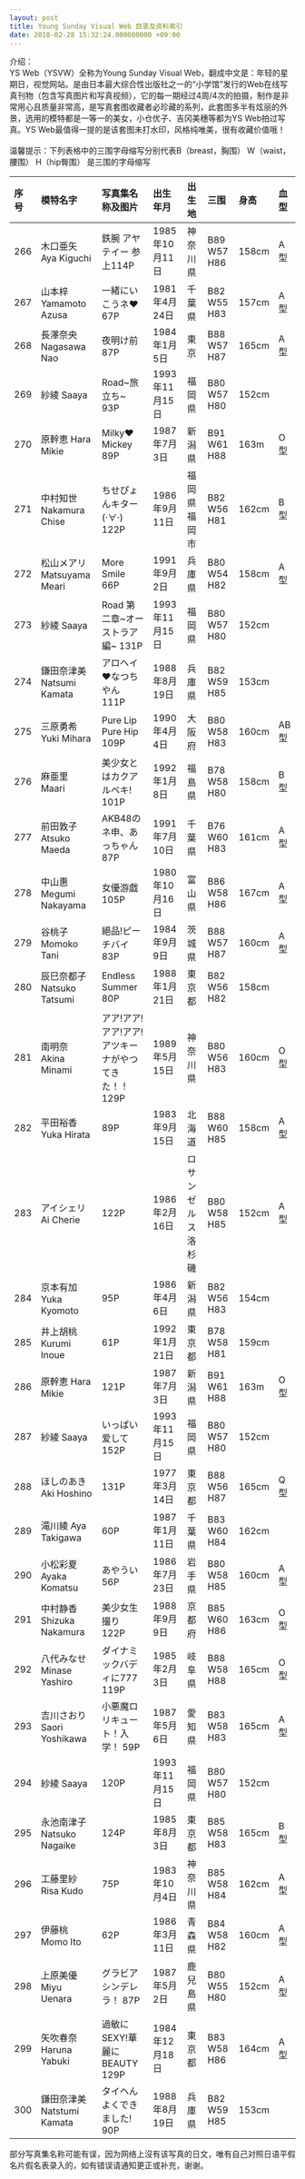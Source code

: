```yaml
---
layout: post
title: Young Sunday Visual Web 目录及资料索引
date: 2018-02-28 15:32:24.000000000 +09:00
---
```


介绍：<br>
YS Web（YSVW）全称为Young Sunday Visual Web，翻成中文是：年轻的星期日，视觉网站。是由日本最大综合性出版社之一的“小学馆”发行的Web在线写真刊物（包含写真图片和写真视频），它的每一期经过4周/4次的拍摄，制作是非常用心且质量非常高，是写真套图收藏者必珍藏的系列，此套图多半有炫丽的外景，选用的模特都是一等一的美女，小仓优子、吉冈美穗等都为YS Web拍过写真。YS Web最值得一提的是该套图未打水印，风格纯唯美，很有收藏价值哦！
<br>
<br>
温馨提示：下列表格中的三围字母缩写分别代表B（breast，胸围） W（waist，腰围） H（hip臀围） 是三围的字母缩写   

| 序号 | 模特名字 |写真集名称及图片 | 出生年月|出生地 |三围 |身高 | 血型 |
|:-------------|:-------------|:-----|:-----|:-----|:-----|:-----|:-----|
|266| 木口亜矢 Aya Kiguchi |鉄腕 アヤテイー 参上114P|1985年10月11日|神奈川県| B89 W57 H86|158cm|A型|
|267| 山本梓 Yamamoto Azusa |一緒にいこうネ❤67P|1981年4月24日|千葉県| B82 W55 H83|157cm|A型|
|268| 長澤奈央  Nagasawa Nao |夜明け前   87P|1984年1月5日|東京| B88 W57 H87|165cm|A型|
|269| 紗綾 Saaya |Road~旅立ち~   93P|1993年11月15日|福岡県| B80 W57 H80|152cm||
|270| 原幹恵 Hara Mikie |   Milky❤Mickey   89P|1987年7月3日|新潟県| B91 W61 H88|163m|O型|
|271| 中村知世 Nakamura Chise |ちせぴょんキター(·∀·)   122P|1986年9月11日|福岡県福岡市| B82 W56 H81|162cm|B型|
|272| 松山メアリ Matsuyama Meari |More Smile       66P|1991年9月2日|兵庫県| B80 W54 H82|158cm|A型|
|273| 紗綾 Saaya  |Road 第二章~オーストラア 編~   131P|1993年11月15日|福岡県| B80 W57 H80|152cm||
|274| 鎌田奈津美 Natsumi Kamata |アロヘイ❤なつちやん      111P|1988年8月19日|兵庫県| B82 W59 H85|153cm| |
|275| 三原勇希 Yuki Mihara |Pure Lip Pure Hip      109P|1990年4月4日|大阪府 | B80 W58 H83|160cm|AB型|
|276| 麻亜里 Maari |   美少女とはカクアルベキ!   101P|1992年1月8日|福島県| B78 W58 H80|158cm|B型|
|277| 前田敦子Atsuko Maeda |   AKB48のネ申、あっちゃん   87P |1991年7月10日|千葉県| B76 W60 H83|161cm|A型|
|278| 中山惠Megumi Nakayama |   女優游戯   105P|1980年10月16日|富山県| B86 W58 H86|167cm|A型|
|279|谷桃子 Momoko Tani |絕品!ピーチバイ    83P|1984年9月9日|茨城県| B88 W57 H87|160cm|A型|
|280|辰巳奈都子 Natsuko Tatsumi |Endless Summer       80P|1988年1月21日|東京都| B82 W56 H82|158cm||
|281|南明奈 Akina Minami |アア!アア!アア!アア!アツキーナがやつてきた！！ 129P|1989年5月15日|神奈川県| B80 W56 H83|160cm|O型|
|282|平田裕香 Yuka Hirata |      89P|1983年9月15日|北海道| B88 W60 H85|158cm|A型|
|283|アイシェリ Ai Cherie |     122P|1986年2月16日|ロサンゼルス洛杉磯| B80 W58 H85|152cm|A型|
|284|京本有加 Yuka Kyomoto|      95P|1986年4月6日|新潟県| B82 W56 H83|154cm||
|285|井上胡桃 Kurumi Inoue |      61P|1992年1月21日|東京都| B78 W58 H81|159cm||
|286| 原幹恵 Hara Mikie |  121P|1987年7月3日|新潟県| B91 W61 H88|163m|O型|
|287| 紗綾 Saaya |いっぱい爱して   152P|1993年11月15日|福岡県| B80 W57 H80|152cm||
|288|ほしのあき Aki Hoshino |       131P|1977年3月14日|東京都| B88 W56 H87|165cm|Q型|
|289|滝川綾 Aya Takigawa |      60P|1987年1月11日|千葉県| B83 W60 H84|162cm||
|290|小松彩夏 Ayaka Komatsu |あやうい      56P|1986年7月23日|岩手県| B80 W58 H85|160cm|A型|
|291| 中村静香 Shizuka Nakamura |   美少女生撮り   122P|1988年9月9日|京都府| B85 W60 H86|163cm|O型|
|292|八代みなせMinase Yashiro|    ダイナミックバディに777   119P|1985年2月3日|岐阜県| B88 W58 H88|165cm|O型|
|293| 吉川さおり Saori Yoshikawa|   小悪魔ロリキュート！入学！   59P|1987年5月6日|愛知県| B83 W58 H83|165cm|A型|
|294| 紗綾 Saaya |   120P|1993年11月15日|福岡県| B80 W57 H80|152cm||
|295|永池南津子 Natsuko Nagaike |      124P|1985年8月3日|東京都| B85 W58 H83|165cm|B型|
|296|工藤里紗 Risa Kudo |      75P|1983年10月4日|神奈川県| B85 W58 H84|162cm|A型|
|297|伊藤桃 Momo Ito |      62P|1986年3月11日|青森県| B84 W58 H82|160cm|A型|
|298|上原美優 Miyu Uenara |   グラビアシンデレラ！   87P|1987年5月2日|鹿兒島県| B80 W55 H80|152cm|A型|
|299|矢吹春奈 Haruna Yabuki |    過敏にSEXY!華麗にBEAUTY   129P|1984年12月18日|東京都| B83 W58 H86|164cm|A型|
|300|鎌田奈津美 Natstumi Kamata |   タイヘんよくできました!   90P|1988年8月19日|兵庫県| B82 W59 H85|153cm||



部分写真集名称可能有误，因为网络上沒有该写真的日文，唯有自己对照日语平假名片假名表录入的，如有错误请通知更正或补充，谢谢。
